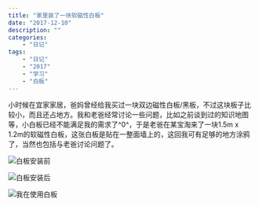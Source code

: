 ```yaml
---
title: "家里装了一块软磁性白板"
date: "2017-12-10"
description: ""
categories:
    - "日记"
tags:
    - "日记"
    - "2017"
    - "学习"
    - "白板"
---
```


小时候在宜家家居，爸妈曾经给我买过一块双边磁性白板/黑板，不过这块板子比较小，而且还占地方。我和老爸经常讨论一些问题，比如之前谈到过的知识地图等，小白板已经不能满足我的需求了^0^，于是老爸在某宝淘来了一块1.5m x 1.2m的软磁性白板，这张白板是贴在一整面墙上的，这回我可有足够的地方涂鸦了，当然也包括与老爸讨论问题了。

![白板安装前](http://image.tonybai.com/img/201712/diary_20171210_1.jpg)

![白板安装后](http://image.tonybai.com/img/201712/diary_20171210_2.jpg)

![我在使用白板](http://image.tonybai.com/img/201712/diary_20171210_3.jpg)


